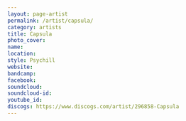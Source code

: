 ```yaml
---
layout: page-artist
permalink: /artist/capsula/
category: artists
title: Capsula
photo_cover: 
name: 
location: 
style: Psychill
website: 
bandcamp: 
facebook: 
soundcloud: 
soundcloud-id: 
youtube_id: 
discogs: https://www.discogs.com/artist/296858-Capsula
---
```

